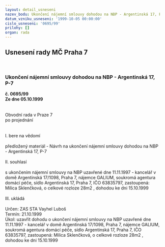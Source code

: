 ```yaml
---
layout: detail_usneseni
nazev_bodu: Ukončení nájemní smlouvy dohodou na NBP - Argentinská 17, P-7
datum_vzniku_usneseni: '1999-10-05 00:00:00'
cislo_usneseni: '0695/99'
prilohy: []
organ: rada
---
```

<div id="ucUsn_pList" class="usn">
	<span><h2>Usnesení rady MČ Praha 7 </h2>
<br></span><div class="standBody">
<span><h3>Ukončení nájemní smlouvy dohodou na NBP - Argentinská 17, P-7</h3></span><div class="center">
		<strong>č. 0695/99</strong><br>
	</div>
<div class="center">
		<strong>Ze dne 05.10.1999</strong><br><br>
	</div>
<br>Obvodní rada v Praze 7<br>po projednání<br><br><br>I.	bere na vědomí<br><br> předložený materiál - Návrh na ukončení nájemní smlouvy dohodou na NBP - Argentinská 17, P-7 <br><br>II.	souhlasí <br><br>s ukončením nájemní smlouvy na NBP uzavřené dne 11.11.1997 - kancelář v domě Argentinská 17/1098, Praha 7, nájemce GALIUM, soukromá agentura domácí péče, sídlo Argentinská 17, Praha 7, IČO 63835797, zastoupená: Milica Sklenčková, o celkové rozloze 28m2 , dohodou ke dni 15.10.1999<br><br>III.	ukládá <br><br> Určen:	     	ZAS STA Vayhel Luboš<br>Termín: 21.10.1999<br>Úkol:	uzavřít dohodu o ukončení nájemní smlouvy na NBP uzavřené dne 11.11.1997 - kancelář v domě Argentinská 17/1098, Praha 7, nájemce GALIUM, soukromá agentura domácí péče, sídlo Argentinská 17, Praha 7, IČO 63835797, zastoupená: Milica Sklenčková, o celkové rozloze 28m2 , dohodou ke dni 15.10.1999<br><br>
</div>
</div>